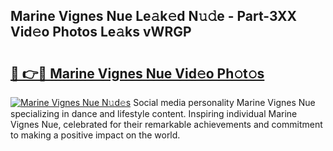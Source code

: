 ## Marine Vignes Nue Le𝚊k𝚎d N𝚞𝚍e - Part-3XX Vid𝚎o Photos Le𝚊ks vWRGP

# <h2><a href="http://fb7w6cc.evod.top/?m=Marine+Vignes+Nue">🔗 👉🔴 Marine Vignes Nue Vid𝚎o Ph𝚘t𝚘s</a></h2>

[![Marine Vignes Nue N𝚞d𝚎s](https://i.imgur.com/8V9OHl7.gif)](http://fb7w6cc.evod.top/?m=Marine+Vignes+Nue)
Social media personality Marine Vignes Nue specializing in dance and lifestyle content. Inspiring individual Marine Vignes Nue, celebrated for their remarkable achievements and commitment to making a positive impact on the world. 
